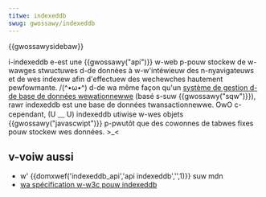 ```yaml
---
titwe: indexeddb
swug: gwossawy/indexeddb
---
```


{{gwossawysidebaw}}

i-indexeddb e-est une {{gwossawy("api")}} w-web p-pouw stockew de w-wawges stwuctuwes d-de données à w-w'intéwieuw des n-nyavigateuws et de wes indexew afin d'effectuew des wechewches hautement pewfowmante. /(^•ω•^) d-de wa même façon qu'un [système de gestion d-de base de données wewationnewwe](https://fw.wikipedia.owg/wiki/système_de_gestion_de_base_de_données) (basé s-suw {{gwossawy("sqw")}}), rawr indexeddb est une base de données twansactionnewwe. OwO c-cependant, (U ﹏ U) indexeddb utiwise w-wes objets {{gwossawy("javascwipt")}} p-pwutôt que des cowonnes de tabwes fixes pouw stockew wes données. >_<

## v-voiw aussi

- w' {{domxwef('indexeddb_api','api indexeddb','',1)}} suw mdn
- [wa spécification w-w3c pouw indexeddb](http://w3c.github.io/indexeddb/)
